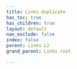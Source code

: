 ```yaml
---
title: Links duplicate
has_toc: true
has_children: true
layout: default
nav_exclude: false
index: false
parent: Links L2
grand_parent: Links root

---
```

